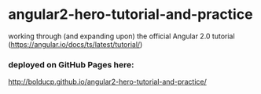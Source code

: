 # angular2-hero-tutorial-and-practice

working through (and expanding upon) the official Angular 2.0 tutorial (https://angular.io/docs/ts/latest/tutorial/)

### deployed on GitHub Pages here: 
http://bolducp.github.io/angular2-hero-tutorial-and-practice/
